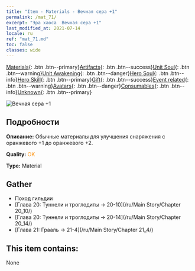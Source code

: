 ```yaml
---
title: "Item - Materials - Вечная сера +1"
permalink: /mat_71/
excerpt: "Эра хаоса  Вечная сера +1"
last_modified_at: 2021-07-14
locale: ru
ref: "mat_71.md"
toc: false
classes: wide
---
```

 [Materials](/ItemsRU/){: .btn .btn--primary}[Artifacts](/ItemsRU/Artifacts/){: .btn .btn--success}[Unit Soul](/ItemsRU/UnitSoul/){: .btn .btn--warning}[Unit Awakening](/ItemsRU/UnitAwakening/){: .btn .btn--danger}[Hero Soul](/ItemsRU/HeroSoul/){: .btn .btn--info}[Hero Skill](/ItemsRU/HeroSkill/){: .btn .btn--primary}[Gift](/ItemsRU/Gift/){: .btn .btn--success}[Event related](/ItemsRU/Events/){: .btn .btn--warning}[Avatars](/ItemsRU/Avatars/){: .btn .btn--danger}[Consumables](/ItemsRU/Consumables/){: .btn .btn--info}[Unknown](/ItemsRU/Unknown/){: .btn .btn--primary}

 ![Вечная сера +1](/images/t/i_cailiao_liuhuang3.png)

## Подробности
 **Описание:** Обычные материалы для улучшения снаряжения c оранжевого +1 до оранжевого +2.

 **Quality:** <span style="color: #FF8C00">OK</span>

 **Type:** Material

## Gather

*    Поход гильдии 
*    [Глава 20: Туннели и троглодиты -> 20-10](/ru/Main Story/Chapter 20_10/) 
*    [Глава 20: Туннели и троглодиты -> 20-14](/ru/Main Story/Chapter 20_14/) 
*    [Глава 21: Грааль -> 21-4](/ru/Main Story/Chapter 21_4/) 

## This item contains:

  None

